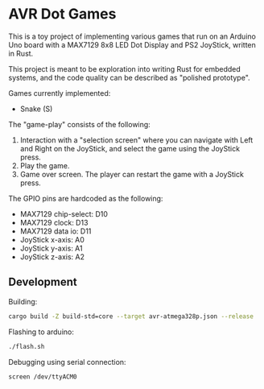 # AVR Dot Games

This is a toy project of implementing various games that run on an 
Arduino Uno board with a MAX7129 8x8 LED Dot Display and PS2 JoyStick,
written in Rust.

This project is meant to be exploration into writing Rust for embedded
systems, and the code quality can be described as "polished prototype".

Games currently implemented:
* Snake (S)

The "game-play" consists of the following:
1. Interaction with a "selection screen" where you can navigate with Left and
   Right on the JoyStick, and select the game using the JoyStick press.
2. Play the game.
3. Game over screen. The player can restart the game with a JoyStick press.

The GPIO pins are hardcoded as the following:
* MAX7129 chip-select: D10
* MAX7129 clock: D13
* MAX7129 data io: D11
* JoyStick x-axis: A0
* JoyStick y-axis: A1
* JoyStick z-axis: A2

## Development
Building:
```bash
cargo build -Z build-std=core --target avr-atmega328p.json --release
```

Flashing to arduino: 
```bash
./flash.sh
```

Debugging using serial connection:
```bash
screen /dev/ttyACM0
```